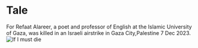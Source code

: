 # Tale
For Refaat Alareer, a poet and professor of English at the Islamic University of Gaza, was killed in an Israeli airstrike in Gaza City,Palestine 7 Dec 2023.
![If I must die](https://github.com/hebamuh68/Tale/assets/69214737/4aa6b33b-9c3c-4cd5-a905-809d9a7ee7ac)
